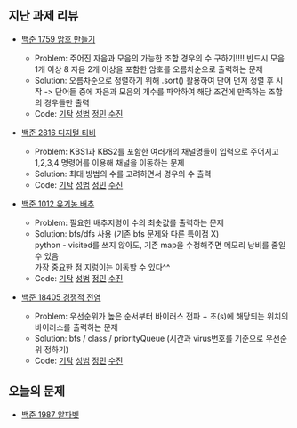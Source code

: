 ## 지난 과제 리뷰

- [백준 1759 암호 만들기](https://www.acmicpc.net/problem/1759)     
  - Problem: 주어진 자음과 모음의 가능한 조합 경우의 수 구하기!!!! 반드시 모음 1개 이상 & 자음 2개 이상을 포함한 암호를 오름차순으로 출력하는 문제
  - Solution: 오름차순으로 정렬하기 위해 .sort() 활용하여 단어 먼저 정렬 후 시작 
  -> 단어들 중에 자음과 모음의 개수를 파악하여 해당 조건에 만족하는 조합의 경우들만 출력     
  - Code: [기탁]() [성범](https://github.com/KvngSungBum/CodingTest/blob/zoas/src/BaekJoon/encryption_1759.java) [정민](https://github.com/ZenithOfApex/xonmin/blob/master/pythonProject/collegeBaseClass/createPw.py) [수진](https://github.com/ZenithOfApex/suzan/blob/master/BruteForce/baekjoon/1759.py)

- [백준 2816 디지털 티비](https://www.acmicpc.net/problem/2816)
  - Problem: KBS1과 KBS2를 포함한 여러개의 채널명들이 입력으로 주어지고 1,2,3,4 명령어를 이용해 채널을 이동하는 문제
  - Solution: 최대 방법의 수를 고려하면서 경우의 수 출력        
  - Code: [기탁]() [성범](https://github.com/KvngSungBum/CodingTest/blob/zoas/src/BaekJoon/digitalTV_2816.java) [정민](https://github.com/ZenithOfApex/xonmin/blob/master/pythonProject/digitalTV_Q2816.py) [수진](https://github.com/ZenithOfApex/suzan/blob/master/Implementation/baekjoon/2816.py)

- [백준 1012 유기농 배추](https://www.acmicpc.net/problem/1012)
  - Problem: 필요한 배추지렁이 수의 최솟값를 출력하는 문제
  - Solution: bfs/dfs 사용 (기존 bfs 문제와 다른 특이점 X)             
    python - visited를 쓰지 않아도, 기존 map을 수정해주면 메모리 낭비를 줄일 수 있음          
    가장 중요한 점 지렁이는 이동할 수 있다^^                 
  - Code: [기탁]() [성범](https://github.com/KvngSungBum/CodingTest/blob/zoas/src/BaekJoon/organicCabbage_1012.java) [정민](https://github.com/ZenithOfApex/xonmin/blob/master/pythonProject/collegeBaseClass/organicCabbage.py) [수진](https://github.com/ZenithOfApex/suzan/blob/master/DFSnBFS/baekjoon/1012.py)

- [백준 18405 경쟁적 전염](https://www.acmicpc.net/problem/18405)
  - Problem: 우선순위가 높은 순서부터 바이러스 전파 + 초(s)에 해당되는 위치의 바이러스를 출력하는 문제
  - Solution: bfs / class / priorityQueue (시간과 virus번호를 기준으로 우선순위 정하기)        
  - Code: [기탁]() [성범](https://github.com/KvngSungBum/CodingTest/blob/zoas/src/BaekJoon/contamination_18405.java) [정민](https://github.com/ZenithOfApex/xonmin/blob/master/pythonProject/collegeBaseClass/CompetitiveInfection_Q18405.py) [수진](https://github.com/ZenithOfApex/suzan/blob/master/DFSnBFS/baekjoon/18405.py)

## 오늘의 문제

- [백준 1987 알파벳](https://www.acmicpc.net/problem/1987)
